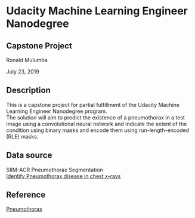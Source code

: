 # Udacity Machine Learning Engineer Nanodegree 

## Capstone Project

Ronald Mulumba<br>

July 23, 2019

## Description
   
This is a capstone project for partial fulfillment of the Udacity Machine Learning Engineer Nanodegree program.<br>
The solution will aim to predict the existence of a pneumothorax in a test image using a convolutional neural network and indicate the extent of the condition using binary masks and encode them using run-length-encoded (RLE) masks.

## Data source
SIIM-ACR Pneumothorax Segmentation <br>
[Identify Pneumothorax disease in chest x-rays](https://www.kaggle.com/c/siim-acr-pneumothorax-segmentation/overview/description)

## Reference
[Pneumothorax](https://en.wikipedia.org/wiki/Pneumothorax)
